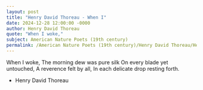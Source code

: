 ```yaml
---
layout: post
title: "Henry David Thoreau - When I"
date: 2024-12-28 12:00:00 -0000
author: Henry David Thoreau
quote: "When I woke,"
subject: American Nature Poets (19th century)
permalink: /American Nature Poets (19th century)/Henry David Thoreau/Henry David Thoreau - When I
---
```


When I woke,
The morning dew was pure silk
On every blade yet untouched,
A reverence felt by all,
In each delicate drop resting forth.

- Henry David Thoreau

